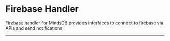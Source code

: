 # Firebase Handler

Firebase handler for MindsDB provides interfaces to connect to firebase via APIs and send notifications

---